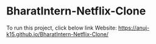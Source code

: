 # BharatIntern-Netflix-Clone
To run this project, click below link Website: https://anuj-k15.github.io/BharatIntern-Netflix-Clone/
